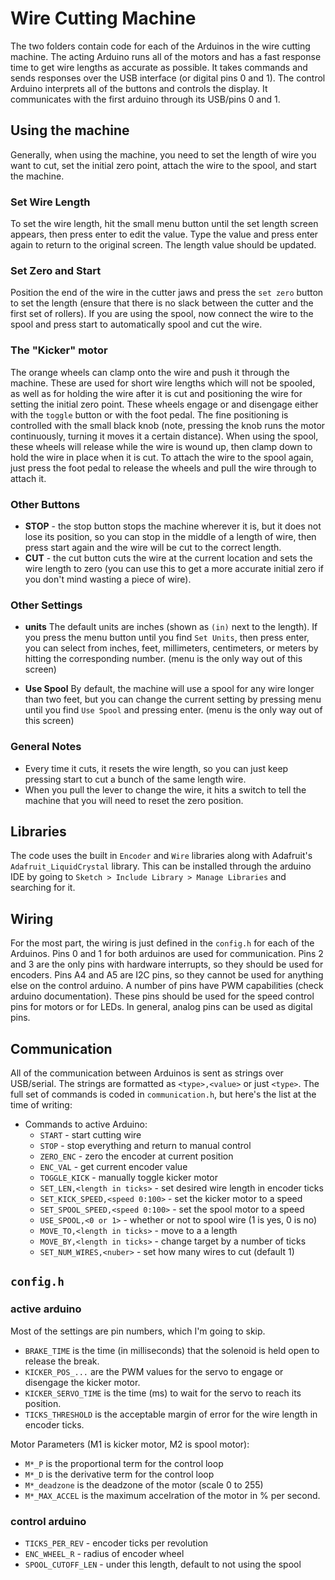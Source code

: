 # Wire Cutting Machine

The two folders contain code for each of the Arduinos in the wire cutting machine. The acting Arduino runs all of the motors and has a fast response time to get wire lengths as accurate as possible. It takes commands and sends responses over the USB interface (or digital pins 0 and 1). The control Arduino interprets all of the buttons and controls the display. It communicates with the first arduino through its USB/pins 0 and 1.

## Using the machine

Generally, when using the machine, you need to set the length of wire you want to cut, set the initial zero point, attach the wire to the spool, and start the machine.

### Set Wire Length

To set the wire length, hit the small menu button until the set length screen appears, then press enter to edit the value. Type the value and press enter again to return to the original screen. The length value should be updated.

### Set Zero and Start

Position the end of the wire in the cutter jaws and press the `set zero` button to set the length (ensure that there is no slack between the cutter and the first set of rollers). If you are using the spool, now connect the wire to the spool and press start to automatically spool and cut the wire.

### The "Kicker" motor

The orange wheels can clamp onto the wire and push it through the machine. These are used for short wire lengths which will not be spooled, as well as for holding the wire after it is cut and positioning the wire for setting the initial zero point. These wheels engage or and disengage either with the `toggle` button or with the foot pedal. The fine positioning is controlled with the small black knob (note, pressing the knob runs the motor continuously, turning it moves it a certain distance). When using the spool, these wheels will release while the wire is wound up, then clamp down to hold the wire in place when it is cut. To attach the wire to the spool again, just press the foot pedal to release the wheels and pull the wire through to attach it.

### Other Buttons

- **STOP** - the stop button stops the machine wherever it is, but it does not lose its position, so you can stop in the middle of a length of wire, then press start again and the wire will be cut to the correct length.
- **CUT** - the cut button cuts the wire at the current location and sets the wire length to zero (you can use this to get a more accurate initial zero if you don't mind wasting a piece of wire).

### Other Settings

- **units** The default units are inches (shown as `(in)` next to the length). If you press the menu button until you find `Set Units`, then press enter, you can select from inches, feet, millimeters, centimeters, or meters by hitting the corresponding number. (menu is the only way out of this screen)

- **Use Spool** By default, the machine will use a spool for any wire longer than two feet, but you can change the current setting by pressing menu until you find `Use Spool` and pressing enter. (menu is the only way out of this screen)

### General Notes

- Every time it cuts, it resets the wire length, so you can just keep pressing start to cut a bunch of the same length wire.
- When you pull the lever to change the wire, it hits a switch to tell the machine that you will need to reset the zero position.

## Libraries

The code uses the built in `Encoder` and `Wire` libraries along with Adafruit's `Adafruit_LiquidCrystal` library. This can be installed through the arduino IDE by going to `Sketch > Include Library > Manage Libraries` and searching for it.

## Wiring

For the most part, the wiring is just defined in the `config.h` for each of the Arduinos. Pins 0 and 1 for both arduinos are used for communication. Pins 2 and 3 are the only pins with hardware interrupts, so they should be used for encoders. Pins A4 and A5 are I2C pins, so they cannot be used for anything else on the control arduino. A number of pins have PWM capabilities (check arduino documentation). These pins should be used for the speed control pins for motors or for LEDs. In general, analog pins can be used as digital pins.

## Communication

All of the communication between Arduinos is sent as strings over USB/serial. The strings are formatted as `<type>,<value>` or just `<type>`. The full set of commands is coded in `communication.h`, but here's the list at the time of writing:

- Commands to active Arduino:
  - `START` - start cutting wire
  - `STOP` - stop everything and return to manual control
  - `ZERO_ENC` - zero the encoder at current position
  - `ENC_VAL` - get current encoder value
  - `TOGGLE_KICK` - manually toggle kicker motor
  - `SET_LEN,<length in ticks>` - set desired wire length in encoder ticks
  - `SET_KICK_SPEED,<speed 0:100>` - set the kicker motor to a speed
  - `SET_SPOOL_SPEED,<speed 0:100>` - set the spool motor to a speed
  - `USE_SPOOL,<0 or 1>` - whether or not to spool wire (1 is yes, 0 is no)
  - `MOVE_TO,<length in ticks>` - move to a a length
  - `MOVE_BY,<length in ticks>` - change target by a number of ticks
  - `SET_NUM_WIRES,<nuber>` - set how many wires to cut (default 1)


## `config.h`

### active arduino

Most of the settings are pin numbers, which I'm going to skip.

- `BRAKE_TIME` is the time (in milliseconds) that the solenoid is held open to release the break.
- `KICKER_POS_...` are the PWM values for the servo to engage or disengage the kicker motor.
- `KICKER_SERVO_TIME` is the time (ms) to wait for the servo to reach its position.
- `TICKS_THRESHOLD` is the acceptable margin of error for the wire length in encoder ticks.

Motor Parameters (M1 is kicker motor, M2 is spool motor):

- `M*_P` is the proportional term for the control loop
- `M*_D` is the derivative term for the control loop
- `M*_deadzone` is the deadzone of the motor (scale 0 to 255)
- `M*_MAX_ACCEL` is the maximum accelration of the motor in % per second.

### control arduino

- `TICKS_PER_REV` - encoder ticks per revolution
- `ENC_WHEEL_R` - radius of encoder wheel
- `SPOOL_CUTOFF_LEN` - under this length, default to not using the spool
